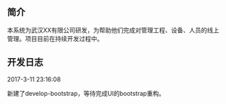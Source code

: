 ## 简介

本系统为武汉XX有限公司研发，为帮助他们完成对管理工程、设备、人员的线上管理。项目目前在持续开发过程中。

## 开发日志

2017-3-11 23:16:08

新建了develop-bootstrap，等待完成UI的bootstrap重构。
